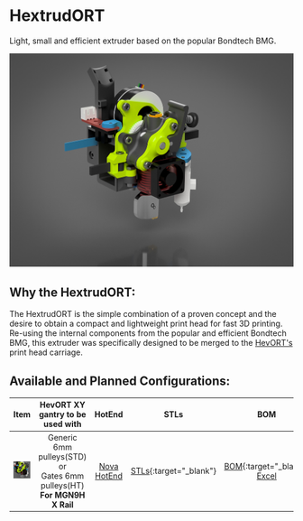 # HextrudORT
Light, small and efficient extruder based on the popular Bondtech BMG.

![Header](/images/HextrudORT_Cover.jpg)


## Why the HextrudORT:
The HextrudORT is the simple combination of a proven concept and the desire to obtain a compact and lightweight print head for fast 3D printing.
Re-using the internal components from the popular and efficient Bondtech BMG, this extruder was specifically designed to be merged to the [HevORT's](www.hevort.com) print head carriage.

## Available and Planned Configurations:

Item|HevORT XY gantry to be used with|HotEnd|STLs|BOM|Release Status
----|:------------------------------:|:----:|:--:|:-:|:------------:
![Nova_STD_HT](/images/HextrudORT_STD_HT_NOVA_thumb.jpg)|Generic 6mm pulleys(STD)<br> or <br> Gates 6mm pulleys(HT)<br>**For MGN9H X Rail**|[Nova HotEnd](https://3dpassion.com/nova)|[STLs](https://www.thingiverse.com/thing:4786341){:target="_blank"}|[BOM](/files/STDHT_MGN9_NOVA/BOM/BOM_HextrudORT_NOVA_XCarriageMGN9.htm){:target="_blank"} <br> [Excel](/files/STDHT_MGN9_NOVA/BOM/BOM_HextrudORT_NOVA_XCarriageMGN9.xlsx) |**Released** <br> Mar 2021


